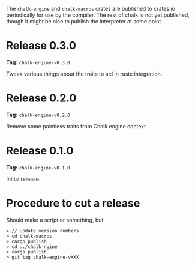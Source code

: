 The `chalk-engine` and `chalk-macros` crates are published to
crates.io periodically for use by the compiler. The rest of chalk is
not yet published, though it might be nice to publish the interpreter
at some point.

# Release 0.3.0

**Tag:** `chalk-engine-v0.3.0`

Tweak various things about the traits to aid in rustc integration.

# Release 0.2.0

**Tag:** `chalk-engine-v0.2.0`

Remove some pointless traits from Chalk engine context.

# Release 0.1.0

**Tag:** `chalk-engine-v0.1.0`

Initial release.

# Procedure to cut a release

Should make a script or something, but:

```
> // update version numbers
> cd chalk-macros
> cargo publish
> cd ../chalk-ngine
> cargo publish
> git tag chalk-engine-vXXX
```

